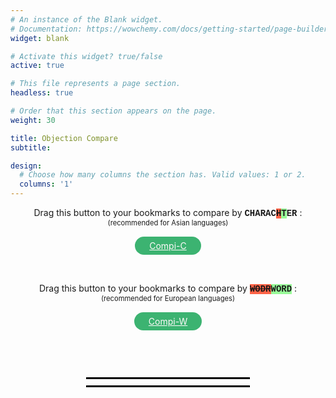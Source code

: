 ```yaml
---
# An instance of the Blank widget.
# Documentation: https://wowchemy.com/docs/getting-started/page-builder/
widget: blank

# Activate this widget? true/false
active: true

# This file represents a page section.
headless: true

# Order that this section appears on the page.
weight: 30

title: Objection Compare
subtitle:

design:
  # Choose how many columns the section has. Valid values: 1 or 2.
  columns: '1'
---
```


<div style="display:flex;flex-direction:column;align-items:center;justify-content:center;">
<p style="margin:0;">
Drag this button to your bookmarks to compare by <span style="font-family: 'Courier New', monospace; background-color:white; font-weight: bold;">CHARAC<span style="background-color:tomato; text-decoration: line-through;">H</span><span style="background-color:palegreen;">T</span>ER</span> :
</p>
 <p style="margin:0; font-size: 80%;">
   (recommended for Asian languages)
 </p>
<a id="simiLink" onMouseOver="this.style.border='mediumaquamarine solid 3px'; this.style.color='aquamarine'"
   onMouseOut="this.style.border='transparent solid 3px'; this.style.color='snow'"
   style="color: snow; background-color: mediumseagreen; border: transparent solid 3px; padding: 3px 20px;border-radius: 15px; margin: 15px;"
href="javascript:%2F%2A%20Compi%20V1.1%20%28supports%20Accept%2FDeny%20button%29%20%2A%2F%0Asetting%20%3D%20%27char%27%3B%20%2F%2A%20%27char%27%7C%27word%27%20%2A%2F%0A%0A%2F%2AControl%20flow%20based%20on%20url%2A%2F%0AcurrentUrl%20%3D%20window.location.href%3B%0Aregex1%20%3D%20%2Fa3%5C.flit%5C.to%5C%2F%23%5C%2Farcade%5C%2Farcade-objection%2F%3B%0Aif%20%28regex1.test%28currentUrl%29%29%20%7B%0Amain%28%29%3B%0A%7D%20else%20%7B%0Aif%20%28window.confirm%28%60Go%20to%20arcade-objection%20page%3F%60%29%29%20%7B%0A%20%20%20%20window.location.href%3D%27https%3A%2F%2Fa3.flit.to%2F%23%2Farcade%2Farcade-objection%27%3B%0A%7D%3B%0A%7D%0A%0Afunction%20main%28%29%20%7B%0A%20%20%20%20let%20nestedTables%20%3D%20%5B...document.querySelectorAll%28%27tbody%20tbody%27%29%5D%3B%0A%09%2F%2A%20Remove%20existing%20row%2C%20to%20enable%20switching%20from%20word%20to%20char%20%2A%2F%0A%20%20%20%20if%20%28document.getElementById%28%27diff1%27%29%29%20%7B%0A%20%20%20%20%20%20%20%20nestedTables.forEach%20%28t%20%3D%3E%20%7B%0A%20%20%20%20%20%20%20%20%20%20%20%20t.deleteRow%28-1%29%3B%0A%20%20%20%20%20%20%20%20%7D%29%3B%0A%20%20%20%20%7D%0A%20%20%20%20%20%20%20%20%0A%20%20%20%20let%20unit%20%3D%20setting%3B%20%2F%2A%20%27char%27%7C%27word%27%20%2A%2F%0A%20%20%20%20%09%0A%09%2F%2AAdd%20events%20%28needs%20reloading%20on%20in-app%20tab%20change%2A%2F%0A%09document.querySelector%28%27%5Brole%3D%22tablist%22%5D%27%29.setAttribute%28%27listener%27%2C%20%27true%27%29%3B%20%2F%2A%20navBar%20%2A%2F%0A%09document.querySelector%28%27%5Brole%3D%22tablist%22%5D%27%29.addEventListener%28%27click%27%2C%20ostinato%29%3B%0A%09document.getElementsByClassName%28%27fa-search%27%29%5B0%5D.parentNode.addEventListener%28%27click%27%2C%20ostinato%29%3B%20%2F%2A%20searchBtn%20%2A%2F%0A%09document.getElementsByTagName%28%27pagination%27%29%5B0%5D.childNodes%5B0%5D.addEventListener%28%27click%27%2C%20ostinato%29%3B%20%2F%2A%20pageNav%20%2A%2F%0A%09if%20%28document.querySelectorAll%28%27.btn-group-md%27%29.length%20%3E%200%29%20%7B%0A%09document.querySelectorAll%28%27.btn-group-md%27%29%5B0%5D.addEventListener%28%27click%27%2C%20ostinato%29%3B%20%2F%2A%20image%20tab%27s%20sub-tab%20buttons%20%2A%2F%0A%09%7D%0A%20%20%20%20%2F%2A%20Accept%20obj%20buttons%20%2A%2F%0A%09%5B...document.getElementsByClassName%28%27btn-success%27%29%5D.forEach%28btn%3D%3E%7B%0A%20%20%20%20%20%20%20%20btn.addEventListener%28%27click%27%2C%20ostinato%29%3B%0A%20%20%20%20%7D%29%3B%0A%0A%20%20%20%20%2F%2A%20Deny%20obj%20buttons%20%2A%2F%0A%20%20%20%20%5B...document.getElementsByClassName%28%27btn-danger%27%29%5D.forEach%28btn%3D%3E%7B%0A%20%20%20%20%20%20%20%20btn.addEventListener%28%27click%27%2C%20hijackModal%29%3B%0A%20%20%20%20%7D%29%3B%0A%0A%20%20%20%20%2F%2A%20Page%20setup%20%2A%2F%0A%20%20%20%20nestedTables.forEach%20%28%28t%2Ci%29%20%3D%3E%20%7B%0A%20%20%20%20%20%20%20%20let%20newRow%20%3D%20t.insertRow%28%29%3B%0A%20%20%20%20%20%20%20%20let%20newCell%20%3D%20newRow.insertCell%28%29%3B%0A%20%20%20%20%20%20%20%20%20%20%20%20newCell.classList.add%28%27text-left%27%29%3B%0A%20%20%20%20%20%20%20%20%20%20%20%20newCell.id%20%3D%20%27diff%27%20%2B%20i%3B%0A%20%20%20%20%20%20%20%20%20%20%20%20newCell.style%20%3D%20%27white-space%3Apre-wrap%3B%27%3B%0A%20%20%20%20%20%20%20%20let%20th%20%3D%20document.createElement%28%27th%27%29%3B%0A%20%20%20%20%20%20%20%20%20%20%20%20newRowHead%20%3D%20newRow.insertBefore%28th%2C%20newCell%29%3B%0A%20%20%20%20%20%20%20%20%20%20%20%20newRowHead.classList.add%28%27bg-muted%27%29%3B%0A%20%20%20%20%20%20%20%20let%20newText%20%3D%20document.createTextNode%28%27Score%27%29%3B%0A%20%20%20%20%20%20%20%20%20%20%20%20newRowHead.appendChild%28newText%29%3B%0A%0A%20%20%20%20%7D%29%3B%0A%0A%20%20%20%20%2F%2A%20Diff%20%2A%2F%0A%20%20%20%20nestedTables.forEach%20%28%28t%2Ci%29%20%3D%3E%20%7B%0A%20%20%20%20%20%20%20%20let%20fragment%20%3D%20document.createDocumentFragment%28%29%3B%0A%20%20%20%20%20%20%20%20%0A%20%20%20%20%20%20%20%20%2F%2A%20Get%20text%20and%20make%20array%20of%20words%20%28%22%20%22%29%20or%20characters%20%28%22%22%29%20%2A%2F%0A%20%20%20%20%20%20%20%20let%20oldText%2C%20newText%3B%0A%20%20%20%20%20%20%20%20if%20%28unit%20%3D%3D%20%27char%27%29%20%7B%0A%20%20%20%20%20%20%20%20%20%20%20%20oldText%20%3D%20t.getElementsByTagName%28%27tr%27%29%5Bt.rows.length%20-%203%5D.childNodes%5B3%5D.textContent.split%28%22%22%29%3B%0A%20%20%20%20%20%20%20%20%20%20%20%20newText%20%3D%20t.getElementsByTagName%28%27tr%27%29%5Bt.rows.length%20-%202%5D.childNodes%5B3%5D.textContent.split%28%22%22%29%3B%0A%20%20%20%20%20%20%20%20%7D%0A%0A%20%20%20%20%20%20%20%20if%20%28unit%20%3D%3D%20%27word%27%29%20%7B%0A%20%20%20%20%20%20%20%20%20%20%20%20oldText%20%3D%20t.getElementsByTagName%28%27tr%27%29%5Bt.rows.length%20-%203%5D.childNodes%5B3%5D.textContent.replaceAll%28%27%20%27%2C%20%27%20%C2%ABspace%C2%BB%20%27%29.replaceAll%28%27%5Cn%27%2C%20%27%20%5Cn%20%27%29.split%28%22%20%22%29%3B%0A%20%20%20%20%20%20%20%20%20%20%20%20newText%20%3D%20t.getElementsByTagName%28%27tr%27%29%5Bt.rows.length%20-%202%5D.childNodes%5B3%5D.textContent.replaceAll%28%27%20%27%2C%20%27%20%C2%ABspace%C2%BB%20%27%29.replaceAll%28%27%5Cn%27%2C%20%27%20%5Cn%20%27%29.split%28%22%20%22%29%3B%0A%20%20%20%20%20%20%20%20%7D%0A%20%20%20%20%20%20%20%20%0A%20%20%20%20%20%20%20%20%0A%20%20%20%20%20%20%20%20%0A%20%20%20%20%20%20%20%20%2F%2AGenerate%20diff%2A%2F%0A%20%20%20%20%20%20%20%20let%20diff%20%3D%20patienceDiff%28oldText%20%2C%20newText%29%3B%0A%0A%20%20%20%20%20%20%20%20%2F%2Alines%20are%20a%20property%20of%20the%20object%20returned%20by%20patienceDiff%2C%20in%20this%20case%3A%20words%20or%20characters%2A%2F%0A%20%20%20%20%20%20%20%20diff.lines.forEach%28%28o%29%20%3D%3E%20%7B%0A%20%20%20%20%20%20%20%20var%20color%20%3D%20%22%22%3B%0A%20%20%20%20%20%20%20%20var%20deco%20%3D%20%22%22%3B%0A%20%20%20%20%20%20%20%20%0A%20%20%20%20%20%20%20%20%2F%2AFormat%2A%2F%0A%20%20%20%20%20%20%20%20if%20%28o.aIndex%20%3C%200%29%20%7B%0A%20%20%20%20%20%20%20%20%20%20%20%20%2F%2AINSERTION%2A%2F%0A%20%20%20%20%20%20%20%20%20%20%20%20color%20%3D%20%27rgba%280%2C%20255%2C%200%2C%200.3%29%27%3B%0A%20%20%20%20%20%20%20%20%20%20%20%20deco%20%3D%20%27underline%27%3B%0A%20%20%20%20%20%20%20%20%20%20%20%20if%20%28o.line%20%3D%3D%20%22%5Cn%22%29%20%7Bo.line%20%3D%20%22%5B%E2%86%B5%5D%5Cn%22%7D%20%20%0A%20%20%20%20%20%20%20%20%0A%20%20%20%20%20%20%20%20%7D%20else%20if%20%28o.bIndex%20%3C%200%29%20%7B%0A%20%20%20%20%20%20%20%20%20%20%20%20%2F%2ADELETION%2A%2F%0A%20%20%20%20%20%20%20%20%20%20%20%20color%20%3D%20%27rgba%28255%2C%200%2C%200%2C%200.3%29%27%3B%0A%20%20%20%20%20%20%20%20%20%20%20%20deco%20%3D%20%27line-through%27%3B%0A%20%20%20%20%20%20%20%20%20%20%20%20if%20%28o.line%20%3D%3D%20%22%5Cn%22%29%20%7Bo.line%20%3D%20%22%5B%E2%86%B5%5D%22%7D%20%20%0A%20%20%20%20%20%20%20%20%7D%20%0A%0A%20%20%20%20%20%20%20%20span%20%3D%20document.createElement%28%27span%27%29%3B%0A%20%20%20%20%20%20%20%20span.style.backgroundColor%20%3D%20color%3B%0A%20%20%20%20%20%20%20%20span.style.textDecoration%20%3D%20deco%3B%0A%20%20%20%20%20%20%20%20if%20%28unit%20%3D%3D%20%27word%27%29%20%7Bo.line%20%3D%20o.line.replaceAll%28%27%C2%ABspace%C2%BB%27%2C%20%27%20%27%29%3B%7D%0A%20%20%20%20%20%20%20%20span.appendChild%28document.createTextNode%28o.line%29%29%3B%0A%20%20%20%20%20%20%20%20fragment.appendChild%28span%29%3B%0A%20%20%20%20%0A%20%20%20%20%09document.getElementById%28%27diff%27%2B%20i%29.appendChild%28fragment%29%3B%0A%20%20%20%20%7D%29%3B%0A%20%20%20%20%7D%29%3B%0A%0A%20%20%20%20%2F%2ASimilarity%2A%2F%0A%20%20%20%20nestedTables.forEach%20%28%28t%29%20%3D%3E%20%7B%0A%20%20%20%20%20%20%20%20%2F%2AGet%20text%2A%2F%0A%20%20%20%20%20%20%20%20let%20oldText%20%3D%20t.getElementsByTagName%28%27tr%27%29%5Bt.rows.length%20-%203%5D.childNodes%5B3%5D.textContent%3B%0A%20%20%20%20%20%20%20%20let%20newText%20%3D%20t.getElementsByTagName%28%27tr%27%29%5Bt.rows.length%20-%202%5D.childNodes%5B3%5D.textContent%3B%0A%20%20%20%20%20%20%20%20%2F%2ACompare%2A%2F%0A%20%20%20%20%20%20%20%20var%20score%20%3D%20compareTwoStrings%28oldText%2C%20newText%29%3B%0A%20%20%20%20%20%20%20%20%2F%2ADisplay%20results%2A%2F%0A%20%20%20%20%20%20%20%20if%20%28score%20%3D%3D%20100%29%20%7Bt.getElementsByTagName%28%27tr%27%29%5Bt.rows.length%20-%201%5D.childNodes%5B0%5D.style.color%20%3D%20%27crimson%27%7D%0A%20%20%20%20%20%20%20%20let%20scoreCard%20%3D%20t.getElementsByTagName%28%27tr%27%29%5Bt.rows.length%20-%201%5D.childNodes%5B0%5D%3B%0A%20%20%20%20%20%20%20%20scoreCard.textContent%20%3D%20%60Simi%3A%20%24%7BpercentStyle%28score%29%7D%60%3B%0A%20%20%20%20%7D%29%3B%0A%7D%0A%0A%0Afunction%20ostinato%28%29%20%7B%0A%20%20%20%20setTimeout%28main%2C500%29%3B%0A%20%20%20%20setTimeout%28main%2C1200%29%3B%0A%20%20%20%20setTimeout%28main%2C2500%29%3B%0A%7D%0A%0Afunction%20hijackModal%28%29%20%7B%0A%20%20%20%20%2F%2A%20Deny%20btn%20inside%20deny%20modal%20%2A%2F%0A%20%20%20%20setTimeout%28%28%29%3D%3E%7B%0A%20%20%20%20%20%20%20%20document.querySelector%28%27section%20%3E%20.btn-primary%27%29.addEventListener%28%27click%27%2C%20ostinato%29%3B%0A%20%20%20%20%7D%2C%20200%29%3B%0A%7D%0A%0Afunction%20patienceDiff%28aLines%2C%20bLines%2C%20diffPlusFlag%29%20%7B%0A%0A%20%20%20%20function%20findUnique%28arr%2C%20lo%2C%20hi%29%20%7B%0A%20%20%20%20%0A%20%20%20%20var%20lineMap%20%3D%20new%20Map%28%29%3B%0A%20%20%20%20%0A%20%20%20%20for%20%28let%20i%20%3D%20lo%3B%20i%20%3C%3D%20hi%3B%20i%2B%2B%29%20%7B%0A%20%20%20%20%20%20%20%20let%20line%20%3D%20arr%5Bi%5D%3B%0A%20%20%20%20%20%20%20%20if%20%28lineMap.has%28line%29%29%20%7B%0A%20%20%20%20%20%20%20%20lineMap.get%28line%29.count%2B%2B%3B%0A%20%20%20%20%20%20%20%20lineMap.get%28line%29.index%20%3D%20i%3B%0A%20%20%20%20%20%20%20%20%7D%20else%20%7B%0A%20%20%20%20%20%20%20%20lineMap.set%28line%2C%20%7Bcount%3A1%2C%20index%3A%20i%7D%29%3B%0A%20%20%20%20%20%20%20%20%7D%20%20%0A%20%20%20%20%7D%0A%20%20%20%20%0A%20%20%20%20lineMap.forEach%28%28val%2C%20key%2C%20map%29%20%3D%3E%20%7B%0A%20%20%20%20%20%20%20%20if%20%28val.count%20%21%3D%3D%201%29%20%7B%0A%20%20%20%20%20%20%20%20map.delete%28key%29%3B%0A%20%20%20%20%20%20%20%20%7D%20else%20%7B%0A%20%20%20%20%20%20%20%20map.set%28key%2C%20val.index%29%3B%0A%20%20%20%20%20%20%20%20%7D%0A%20%20%20%20%7D%29%3B%0A%20%20%20%20%0A%20%20%20%20return%20lineMap%3B%0A%20%20%20%20%7D%0A%0A%20%20%20%20function%20uniqueCommon%28aArray%2C%20aLo%2C%20aHi%2C%20bArray%2C%20bLo%2C%20bHi%29%20%7B%0A%20%20%20%20let%20ma%20%3D%20findUnique%28aArray%2C%20aLo%2C%20aHi%29%3B%0A%20%20%20%20let%20mb%20%3D%20findUnique%28bArray%2C%20bLo%2C%20bHi%29%3B%0A%20%20%20%20%0A%20%20%20%20ma.forEach%28%28val%2C%20key%2C%20map%29%20%3D%3E%20%7B%0A%20%20%20%20%20%20%20%20if%20%28mb.has%28key%29%29%20%7B%0A%20%20%20%20%20%20%20%20map.set%28key%2C%20%7BindexA%3A%20val%2C%20indexB%3A%20mb.get%28key%29%7D%29%3B%0A%20%20%20%20%20%20%20%20%7D%20else%20%7B%0A%20%20%20%20%20%20%20%20map.delete%28key%29%3B%0A%20%20%20%20%20%20%20%20%7D%0A%20%20%20%20%7D%29%3B%0A%20%20%20%20%0A%20%20%20%20return%20ma%3B%0A%20%20%20%20%7D%0A%0A%20%20%20%20function%20longestCommonSubsequence%28abMap%29%20%7B%0A%20%20%20%20%0A%20%20%20%20var%20ja%20%3D%20%5B%5D%3B%0A%20%20%20%20%0A%20%20%20%20abMap.forEach%28%28val%2C%20key%2C%20map%29%20%3D%3E%20%7B%0A%20%20%20%20%20%20%20%20let%20i%20%3D%200%3B%0A%20%20%20%20%20%20%20%20while%20%28ja%5Bi%5D%20%26%26%20ja%5Bi%5D%5Bja%5Bi%5D.length-1%5D.indexB%20%3C%20val.indexB%29%20%7B%0A%20%20%20%20%20%20%20%20i%2B%2B%3B%0A%20%20%20%20%20%20%20%20%7D%0A%20%20%20%20%20%20%20%20%0A%20%20%20%20%20%20%20%20if%20%28%21ja%5Bi%5D%29%20%7B%0A%20%20%20%20%20%20%20%20ja%5Bi%5D%20%3D%20%5B%5D%3B%0A%20%20%20%20%20%20%20%20%7D%0A%0A%20%20%20%20%20%20%20%20if%20%280%20%3C%20i%29%20%7B%0A%20%20%20%20%20%20%20%20val.prev%20%3D%20ja%5Bi-1%5D%5Bja%5Bi-1%5D.length%20-%201%5D%3B%0A%20%20%20%20%20%20%20%20%7D%0A%0A%20%20%20%20%20%20%20%20ja%5Bi%5D.push%28val%29%3B%0A%20%20%20%20%7D%29%3B%0A%20%20%20%20%0A%20%20%20%20var%20lcs%20%3D%20%5B%5D%3B%0A%20%20%20%20if%20%280%20%3C%20ja.length%29%20%7B%0A%20%20%20%20%20%20%20%20let%20n%20%3D%20ja.length%20-%201%3B%0A%20%20%20%20%20%20%20%20var%20lcs%20%3D%20%5Bja%5Bn%5D%5Bja%5Bn%5D.length%20-%201%5D%5D%3B%0A%20%20%20%20%20%20%20%20while%20%28lcs%5Blcs.length%20-%201%5D.prev%29%20%7B%0A%20%20%20%20%20%20%20%20lcs.push%28lcs%5Blcs.length%20-%201%5D.prev%29%3B%0A%20%20%20%20%20%20%20%20%7D%0A%20%20%20%20%7D%0A%20%20%20%20%0A%20%20%20%20return%20lcs.reverse%28%29%3B%0A%20%20%20%20%7D%0A%20%20%20%20let%20result%20%3D%20%5B%5D%3B%0A%20%20%20%20let%20deleted%20%3D%200%3B%0A%20%20%20%20let%20inserted%20%3D%200%3B%09%0A%20%20%20%20let%20aMove%20%3D%20%5B%5D%3B%0A%20%20%20%20let%20aMoveIndex%20%3D%20%5B%5D%3B%0A%20%20%20%20let%20bMove%20%3D%20%5B%5D%3B%0A%20%20%20%20let%20bMoveIndex%20%3D%20%5B%5D%3B%0A%20%20%20%20%0A%20%20%20%20function%20addToResult%28aIndex%2C%20bIndex%29%20%7B%0A%20%20%20%20%0A%20%20%20%20if%20%28bIndex%20%3C%200%29%20%7B%0A%20%20%20%20%20%20%20%20aMove.push%28aLines%5BaIndex%5D%29%3B%0A%20%20%20%20%20%20%20%20aMoveIndex.push%28result.length%29%3B%0A%20%20%20%20%20%20%20%20deleted%2B%2B%3B%0A%20%20%20%20%7D%20else%20if%20%28aIndex%20%3C%200%29%20%7B%0A%20%20%20%20%20%20%20%20bMove.push%28bLines%5BbIndex%5D%29%3B%0A%20%20%20%20%20%20%20%20bMoveIndex.push%28result.length%29%3B%0A%20%20%20%20%20%20%20%20inserted%2B%2B%3B%0A%20%20%20%20%7D%0A%0A%20%20%20%20result.push%28%7Bline%3A%200%20%3C%3D%20aIndex%20%3F%20aLines%5BaIndex%5D%20%3A%20bLines%5BbIndex%5D%2C%20aIndex%3A%20aIndex%2C%20bIndex%3A%20bIndex%7D%29%3B%0A%20%20%20%20%7D%0A%20%20%20%20%0A%20%20%20%20function%20addSubMatch%28aLo%2C%20aHi%2C%20bLo%2C%20bHi%29%20%7B%0A%20%20%20%20%0A%20%20%20%20while%20%28aLo%20%3C%3D%20aHi%20%26%26%20bLo%20%3C%3D%20bHi%20%26%26%20aLines%5BaLo%5D%20%3D%3D%3D%20bLines%5BbLo%5D%29%20%7B%0A%20%20%20%20%20%20%20%20addToResult%28aLo%2B%2B%2C%20bLo%2B%2B%29%3B%0A%20%20%20%20%7D%0A%0A%20%20%20%20let%20aHiTemp%20%3D%20aHi%3B%0A%20%20%20%20while%20%28aLo%20%3C%3D%20aHi%20%26%26%20bLo%20%3C%3D%20bHi%20%26%26%20aLines%5BaHi%5D%20%3D%3D%3D%20bLines%5BbHi%5D%29%20%7B%0A%20%20%20%20%20%20%20%20aHi--%3B%0A%20%20%20%20%20%20%20%20bHi--%3B%0A%20%20%20%20%7D%0A%20%20%20%20%0A%20%20%20%20let%20uniqueCommonMap%20%3D%20uniqueCommon%28aLines%2C%20aLo%2C%20aHi%2C%20bLines%2C%20bLo%2C%20bHi%29%3B%0A%20%20%20%20if%20%28uniqueCommonMap.size%20%3D%3D%3D%200%29%20%7B%0A%20%20%20%20%20%20%20%20while%20%28aLo%20%3C%3D%20aHi%29%20%7B%0A%20%20%20%20%20%20%20%20addToResult%28aLo%2B%2B%2C%20-1%29%3B%0A%20%20%20%20%20%20%20%20%7D%0A%20%20%20%20%20%20%20%20while%20%28bLo%20%3C%3D%20bHi%29%20%7B%0A%20%20%20%20%20%20%20%20addToResult%28-1%2C%20bLo%2B%2B%29%3B%0A%20%20%20%20%20%20%20%20%7D%20%20%20%20%0A%20%20%20%20%7D%20else%20%7B%0A%20%20%20%20%20%20%20%20recurseLCS%28aLo%2C%20aHi%2C%20bLo%2C%20bHi%2C%20uniqueCommonMap%29%3B%0A%20%20%20%20%7D%0A%20%20%20%20%0A%20%20%20%20while%20%28aHi%20%3C%20aHiTemp%29%20%7B%0A%20%20%20%20%20%20%20%20addToResult%28%2B%2BaHi%2C%20%2B%2BbHi%29%3B%0A%20%20%20%20%7D%20%0A%20%20%20%20%7D%0A%0A%20%20%20%20function%20recurseLCS%28aLo%2C%20aHi%2C%20bLo%2C%20bHi%2C%20uniqueCommonMap%29%20%7B%0A%20%20%20%20var%20x%20%3D%20longestCommonSubsequence%28uniqueCommonMap%20%7C%7C%20uniqueCommon%28aLines%2C%20aLo%2C%20aHi%2C%20bLines%2C%20bLo%2C%20bHi%29%29%3B%0A%20%20%20%20if%20%28x.length%20%3D%3D%3D%200%29%20%7B%0A%20%20%20%20%20%20%20%20addSubMatch%28aLo%2C%20aHi%2C%20bLo%2C%20bHi%29%3B%0A%20%20%20%20%7D%20else%20%7B%0A%20%20%20%20%20%20%20%20if%20%28aLo%20%3C%20x%5B0%5D.indexA%20%7C%7C%20bLo%20%3C%20x%5B0%5D.indexB%29%20%7B%0A%20%20%20%20%20%20%20%20addSubMatch%28aLo%2C%20x%5B0%5D.indexA-1%2C%20bLo%2C%20x%5B0%5D.indexB-1%29%3B%0A%20%20%20%20%20%20%20%20%7D%0A%0A%20%20%20%20%20%20%20%20let%20i%3B%0A%20%20%20%20%20%20%20%20for%20%28i%20%3D%200%3B%20i%20%3C%20x.length%20-%201%3B%20i%2B%2B%29%20%7B%0A%20%20%20%20%20%20%20%20addSubMatch%28x%5Bi%5D.indexA%2C%20x%5Bi%2B1%5D.indexA-1%2C%20x%5Bi%5D.indexB%2C%20x%5Bi%2B1%5D.indexB-1%29%3B%0A%20%20%20%20%20%20%20%20%7D%0A%20%20%20%20%20%20%20%20%0A%20%20%20%20%20%20%20%20if%20%28x%5Bi%5D.indexA%20%3C%3D%20aHi%20%7C%7C%20x%5Bi%5D.indexB%20%3C%3D%20bHi%29%20%7B%0A%20%20%20%20%20%20%20%20addSubMatch%28x%5Bi%5D.indexA%2C%20aHi%2C%20x%5Bi%5D.indexB%2C%20bHi%29%3B%0A%20%20%20%20%20%20%20%20%7D%0A%20%20%20%20%7D%0A%20%20%20%20%7D%0A%20%20%20%20%0A%20%20%20%20recurseLCS%280%2C%20aLines.length-1%2C%200%2C%20bLines.length-1%29%3B%0A%20%20%20%20%0A%20%20%20%20if%20%28diffPlusFlag%29%20%7B%0A%20%20%20%20return%20%7Blines%3A%20result%2C%20lineCountDeleted%3A%20deleted%2C%20lineCountInserted%3A%20inserted%2C%20lineCountMoved%3A%200%2C%20aMove%3A%20aMove%2C%20aMoveIndex%3A%20aMoveIndex%2C%20bMove%3A%20bMove%2C%20bMoveIndex%3A%20bMoveIndex%7D%3B%0A%20%20%20%20%7D%0A%20%20%20%20%0A%20%20%20%20return%20%7Blines%3A%20result%2C%20lineCountDeleted%3A%20deleted%2C%20lineCountInserted%3A%20inserted%2C%20lineCountMoved%3A0%7D%3B%0A%7D%0A%0A%0A%0A%0Afunction%20compareTwoStrings%28first%2C%20second%29%20%7B%0A%20%20%20%20first%20%3D%20first.replace%28%2F%5Cs%2B%2Fg%2C%20%27%27%29%3B%0A%20%20%20%20second%20%3D%20second.replace%28%2F%5Cs%2B%2Fg%2C%20%27%27%29%3B%0A%20%20%20%20%0A%20%20%20%20if%20%28first%20%3D%3D%3D%20second%29%20return%20100%3B%20%2F%2A%20identical%20or%20empty%20%2A%2F%0A%20%20%20%20if%20%28first.length%20%3C%202%20%7C%7C%20second.length%20%3C%202%29%20return%200%3B%20%2F%2A%20if%20either%20is%20a%200-letter%20or%201-letter%20string%20%2A%2F%0A%20%20%20%20%0A%20%20%20%20let%20firstBigrams%20%3D%20new%20Map%28%29%3B%0A%20%20%20%20for%20%28let%20i%20%3D%200%3B%20i%20%3C%20first.length%20-%201%3B%20i%2B%2B%29%20%7B%0A%20%20%20%20%20%20%20%20const%20bigram%20%3D%20first.substring%28i%2C%20i%20%2B%202%29%3B%0A%20%20%20%20%20%20%20%20const%20count%20%3D%20firstBigrams.has%28bigram%29%0A%20%20%20%20%20%20%20%20%20%20%20%20%3F%20firstBigrams.get%28bigram%29%20%2B%201%0A%20%20%20%20%20%20%20%20%20%20%20%20%3A%201%3B%0A%20%20%20%20%0A%20%20%20%20%20%20%20%20firstBigrams.set%28bigram%2C%20count%29%3B%0A%20%20%20%20%7D%3B%0A%20%20%20%20%0A%20%20%20%20let%20intersectionSize%20%3D%200%3B%0A%20%20%20%20for%20%28let%20i%20%3D%200%3B%20i%20%3C%20second.length%20-%201%3B%20i%2B%2B%29%20%7B%0A%20%20%20%20%20%20%20%20const%20bigram%20%3D%20second.substring%28i%2C%20i%20%2B%202%29%3B%0A%20%20%20%20%20%20%20%20const%20count%20%3D%20firstBigrams.has%28bigram%29%0A%20%20%20%20%20%20%20%20%20%20%20%20%3F%20firstBigrams.get%28bigram%29%0A%20%20%20%20%20%20%20%20%20%20%20%20%3A%200%3B%0A%20%20%20%20%0A%20%20%20%20%20%20%20%20if%20%28count%20%3E%200%29%20%7B%0A%20%20%20%20%20%20%20%20%20%20%20%20firstBigrams.set%28bigram%2C%20count%20-%201%29%3B%0A%20%20%20%20%20%20%20%20%20%20%20%20intersectionSize%2B%2B%3B%0A%20%20%20%20%20%20%20%20%7D%0A%20%20%20%20%7D%0A%20%20%20%20return%20%282.0%20%2A%20intersectionSize%29%20%2F%20%28first.length%20%2B%20second.length%20-%202%29%20%2A%20100%3B%0A%7D%0A%0A%0A%0Afunction%20percentStyle%28float%29%7B%0A%20%20%20%20return%20float.toFixed%282%29.replace%28%2F%5B.%2C%5D00%24%2F%2C%20%22%22%29%20%2B%20%27%25%27%3B%0A%7D">Compi-C</a>
</div>

<div style="display:flex;flex-direction:column;align-items:center;justify-content:center;">
<p style="margin-bottom:0; margin-top:30px;">
Drag this button to your bookmarks to compare by <span style="font-family: 'Courier New', monospace; background-color:white; font-weight: bold;"><span style="background-color:tomato; text-decoration: line-through;">WODR</span><span style="background-color:palegreen;">WORD</span></span> :
</p>
 <p style="margin: 0; font-size: 80%;">
   (recommended for European languages)
 </p>
<a id="simiLink" onMouseOver="this.style.border='mediumaquamarine solid 3px'; this.style.color='aquamarine'"
   onMouseOut="this.style.border='transparent solid 3px'; this.style.color='snow'"
   style="color: snow; background-color: mediumseagreen; border: transparent solid 3px; padding: 3px 20px;border-radius: 15px; margin: 15px;"
href="javascript:%2F%2A%20Compi%20V1.1%20%28supports%20Accept%2FDeny%20button%29%20%2A%2F%0Asetting%20%3D%20%27word%27%3B%20%2F%2A%20%27char%27%7C%27word%27%20%2A%2F%0A%0A%2F%2AControl%20flow%20based%20on%20url%2A%2F%0AcurrentUrl%20%3D%20window.location.href%3B%0Aregex1%20%3D%20%2Fa3%5C.flit%5C.to%5C%2F%23%5C%2Farcade%5C%2Farcade-objection%2F%3B%0Aif%20%28regex1.test%28currentUrl%29%29%20%7B%0Amain%28%29%3B%0A%7D%20else%20%7B%0Aif%20%28window.confirm%28%60Go%20to%20arcade-objection%20page%3F%60%29%29%20%7B%0A%20%20%20%20window.location.href%3D%27https%3A%2F%2Fa3.flit.to%2F%23%2Farcade%2Farcade-objection%27%3B%0A%7D%3B%0A%7D%0A%0Afunction%20main%28%29%20%7B%0A%20%20%20%20let%20nestedTables%20%3D%20%5B...document.querySelectorAll%28%27tbody%20tbody%27%29%5D%3B%0A%09%2F%2A%20Remove%20existing%20row%2C%20to%20enable%20switching%20from%20word%20to%20char%20%2A%2F%0A%20%20%20%20if%20%28document.getElementById%28%27diff1%27%29%29%20%7B%0A%20%20%20%20%20%20%20%20nestedTables.forEach%20%28t%20%3D%3E%20%7B%0A%20%20%20%20%20%20%20%20%20%20%20%20t.deleteRow%28-1%29%3B%0A%20%20%20%20%20%20%20%20%7D%29%3B%0A%20%20%20%20%7D%0A%20%20%20%20%20%20%20%20%0A%20%20%20%20let%20unit%20%3D%20setting%3B%20%2F%2A%20%27char%27%7C%27word%27%20%2A%2F%0A%20%20%20%20%09%0A%09%2F%2AAdd%20events%20%28needs%20reloading%20on%20in-app%20tab%20change%2A%2F%0A%09document.querySelector%28%27%5Brole%3D%22tablist%22%5D%27%29.setAttribute%28%27listener%27%2C%20%27true%27%29%3B%20%2F%2A%20navBar%20%2A%2F%0A%09document.querySelector%28%27%5Brole%3D%22tablist%22%5D%27%29.addEventListener%28%27click%27%2C%20ostinato%29%3B%0A%09document.getElementsByClassName%28%27fa-search%27%29%5B0%5D.parentNode.addEventListener%28%27click%27%2C%20ostinato%29%3B%20%2F%2A%20searchBtn%20%2A%2F%0A%09document.getElementsByTagName%28%27pagination%27%29%5B0%5D.childNodes%5B0%5D.addEventListener%28%27click%27%2C%20ostinato%29%3B%20%2F%2A%20pageNav%20%2A%2F%0A%09if%20%28document.querySelectorAll%28%27.btn-group-md%27%29.length%20%3E%200%29%20%7B%0A%09document.querySelectorAll%28%27.btn-group-md%27%29%5B0%5D.addEventListener%28%27click%27%2C%20ostinato%29%3B%20%2F%2A%20image%20tab%27s%20sub-tab%20buttons%20%2A%2F%0A%09%7D%0A%20%20%20%20%2F%2A%20Accept%20obj%20buttons%20%2A%2F%0A%09%5B...document.getElementsByClassName%28%27btn-success%27%29%5D.forEach%28btn%3D%3E%7B%0A%20%20%20%20%20%20%20%20btn.addEventListener%28%27click%27%2C%20ostinato%29%3B%0A%20%20%20%20%7D%29%3B%0A%0A%20%20%20%20%2F%2A%20Deny%20obj%20buttons%20%2A%2F%0A%20%20%20%20%5B...document.getElementsByClassName%28%27btn-danger%27%29%5D.forEach%28btn%3D%3E%7B%0A%20%20%20%20%20%20%20%20btn.addEventListener%28%27click%27%2C%20hijackModal%29%3B%0A%20%20%20%20%7D%29%3B%0A%0A%20%20%20%20%2F%2A%20Page%20setup%20%2A%2F%0A%20%20%20%20nestedTables.forEach%20%28%28t%2Ci%29%20%3D%3E%20%7B%0A%20%20%20%20%20%20%20%20let%20newRow%20%3D%20t.insertRow%28%29%3B%0A%20%20%20%20%20%20%20%20let%20newCell%20%3D%20newRow.insertCell%28%29%3B%0A%20%20%20%20%20%20%20%20%20%20%20%20newCell.classList.add%28%27text-left%27%29%3B%0A%20%20%20%20%20%20%20%20%20%20%20%20newCell.id%20%3D%20%27diff%27%20%2B%20i%3B%0A%20%20%20%20%20%20%20%20%20%20%20%20newCell.style%20%3D%20%27white-space%3Apre-wrap%3B%27%3B%0A%20%20%20%20%20%20%20%20let%20th%20%3D%20document.createElement%28%27th%27%29%3B%0A%20%20%20%20%20%20%20%20%20%20%20%20newRowHead%20%3D%20newRow.insertBefore%28th%2C%20newCell%29%3B%0A%20%20%20%20%20%20%20%20%20%20%20%20newRowHead.classList.add%28%27bg-muted%27%29%3B%0A%20%20%20%20%20%20%20%20let%20newText%20%3D%20document.createTextNode%28%27Score%27%29%3B%0A%20%20%20%20%20%20%20%20%20%20%20%20newRowHead.appendChild%28newText%29%3B%0A%0A%20%20%20%20%7D%29%3B%0A%0A%20%20%20%20%2F%2A%20Diff%20%2A%2F%0A%20%20%20%20nestedTables.forEach%20%28%28t%2Ci%29%20%3D%3E%20%7B%0A%20%20%20%20%20%20%20%20let%20fragment%20%3D%20document.createDocumentFragment%28%29%3B%0A%20%20%20%20%20%20%20%20%0A%20%20%20%20%20%20%20%20%2F%2A%20Get%20text%20and%20make%20array%20of%20words%20%28%22%20%22%29%20or%20characters%20%28%22%22%29%20%2A%2F%0A%20%20%20%20%20%20%20%20let%20oldText%2C%20newText%3B%0A%20%20%20%20%20%20%20%20if%20%28unit%20%3D%3D%20%27char%27%29%20%7B%0A%20%20%20%20%20%20%20%20%20%20%20%20oldText%20%3D%20t.getElementsByTagName%28%27tr%27%29%5Bt.rows.length%20-%203%5D.childNodes%5B3%5D.textContent.split%28%22%22%29%3B%0A%20%20%20%20%20%20%20%20%20%20%20%20newText%20%3D%20t.getElementsByTagName%28%27tr%27%29%5Bt.rows.length%20-%202%5D.childNodes%5B3%5D.textContent.split%28%22%22%29%3B%0A%20%20%20%20%20%20%20%20%7D%0A%0A%20%20%20%20%20%20%20%20if%20%28unit%20%3D%3D%20%27word%27%29%20%7B%0A%20%20%20%20%20%20%20%20%20%20%20%20oldText%20%3D%20t.getElementsByTagName%28%27tr%27%29%5Bt.rows.length%20-%203%5D.childNodes%5B3%5D.textContent.replaceAll%28%27%20%27%2C%20%27%20%C2%ABspace%C2%BB%20%27%29.replaceAll%28%27%5Cn%27%2C%20%27%20%5Cn%20%27%29.split%28%22%20%22%29%3B%0A%20%20%20%20%20%20%20%20%20%20%20%20newText%20%3D%20t.getElementsByTagName%28%27tr%27%29%5Bt.rows.length%20-%202%5D.childNodes%5B3%5D.textContent.replaceAll%28%27%20%27%2C%20%27%20%C2%ABspace%C2%BB%20%27%29.replaceAll%28%27%5Cn%27%2C%20%27%20%5Cn%20%27%29.split%28%22%20%22%29%3B%0A%20%20%20%20%20%20%20%20%7D%0A%20%20%20%20%20%20%20%20%0A%20%20%20%20%20%20%20%20%0A%20%20%20%20%20%20%20%20%0A%20%20%20%20%20%20%20%20%2F%2AGenerate%20diff%2A%2F%0A%20%20%20%20%20%20%20%20let%20diff%20%3D%20patienceDiff%28oldText%20%2C%20newText%29%3B%0A%0A%20%20%20%20%20%20%20%20%2F%2Alines%20are%20a%20property%20of%20the%20object%20returned%20by%20patienceDiff%2C%20in%20this%20case%3A%20words%20or%20characters%2A%2F%0A%20%20%20%20%20%20%20%20diff.lines.forEach%28%28o%29%20%3D%3E%20%7B%0A%20%20%20%20%20%20%20%20var%20color%20%3D%20%22%22%3B%0A%20%20%20%20%20%20%20%20var%20deco%20%3D%20%22%22%3B%0A%20%20%20%20%20%20%20%20%0A%20%20%20%20%20%20%20%20%2F%2AFormat%2A%2F%0A%20%20%20%20%20%20%20%20if%20%28o.aIndex%20%3C%200%29%20%7B%0A%20%20%20%20%20%20%20%20%20%20%20%20%2F%2AINSERTION%2A%2F%0A%20%20%20%20%20%20%20%20%20%20%20%20color%20%3D%20%27rgba%280%2C%20255%2C%200%2C%200.3%29%27%3B%0A%20%20%20%20%20%20%20%20%20%20%20%20deco%20%3D%20%27underline%27%3B%0A%20%20%20%20%20%20%20%20%20%20%20%20if%20%28o.line%20%3D%3D%20%22%5Cn%22%29%20%7Bo.line%20%3D%20%22%5B%E2%86%B5%5D%5Cn%22%7D%20%20%0A%20%20%20%20%20%20%20%20%0A%20%20%20%20%20%20%20%20%7D%20else%20if%20%28o.bIndex%20%3C%200%29%20%7B%0A%20%20%20%20%20%20%20%20%20%20%20%20%2F%2ADELETION%2A%2F%0A%20%20%20%20%20%20%20%20%20%20%20%20color%20%3D%20%27rgba%28255%2C%200%2C%200%2C%200.3%29%27%3B%0A%20%20%20%20%20%20%20%20%20%20%20%20deco%20%3D%20%27line-through%27%3B%0A%20%20%20%20%20%20%20%20%20%20%20%20if%20%28o.line%20%3D%3D%20%22%5Cn%22%29%20%7Bo.line%20%3D%20%22%5B%E2%86%B5%5D%22%7D%20%20%0A%20%20%20%20%20%20%20%20%7D%20%0A%0A%20%20%20%20%20%20%20%20span%20%3D%20document.createElement%28%27span%27%29%3B%0A%20%20%20%20%20%20%20%20span.style.backgroundColor%20%3D%20color%3B%0A%20%20%20%20%20%20%20%20span.style.textDecoration%20%3D%20deco%3B%0A%20%20%20%20%20%20%20%20if%20%28unit%20%3D%3D%20%27word%27%29%20%7Bo.line%20%3D%20o.line.replaceAll%28%27%C2%ABspace%C2%BB%27%2C%20%27%20%27%29%3B%7D%0A%20%20%20%20%20%20%20%20span.appendChild%28document.createTextNode%28o.line%29%29%3B%0A%20%20%20%20%20%20%20%20fragment.appendChild%28span%29%3B%0A%20%20%20%20%0A%20%20%20%20%09document.getElementById%28%27diff%27%2B%20i%29.appendChild%28fragment%29%3B%0A%20%20%20%20%7D%29%3B%0A%20%20%20%20%7D%29%3B%0A%0A%20%20%20%20%2F%2ASimilarity%2A%2F%0A%20%20%20%20nestedTables.forEach%20%28%28t%29%20%3D%3E%20%7B%0A%20%20%20%20%20%20%20%20%2F%2AGet%20text%2A%2F%0A%20%20%20%20%20%20%20%20let%20oldText%20%3D%20t.getElementsByTagName%28%27tr%27%29%5Bt.rows.length%20-%203%5D.childNodes%5B3%5D.textContent%3B%0A%20%20%20%20%20%20%20%20let%20newText%20%3D%20t.getElementsByTagName%28%27tr%27%29%5Bt.rows.length%20-%202%5D.childNodes%5B3%5D.textContent%3B%0A%20%20%20%20%20%20%20%20%2F%2ACompare%2A%2F%0A%20%20%20%20%20%20%20%20var%20score%20%3D%20compareTwoStrings%28oldText%2C%20newText%29%3B%0A%20%20%20%20%20%20%20%20%2F%2ADisplay%20results%2A%2F%0A%20%20%20%20%20%20%20%20if%20%28score%20%3D%3D%20100%29%20%7Bt.getElementsByTagName%28%27tr%27%29%5Bt.rows.length%20-%201%5D.childNodes%5B0%5D.style.color%20%3D%20%27crimson%27%7D%0A%20%20%20%20%20%20%20%20let%20scoreCard%20%3D%20t.getElementsByTagName%28%27tr%27%29%5Bt.rows.length%20-%201%5D.childNodes%5B0%5D%3B%0A%20%20%20%20%20%20%20%20scoreCard.textContent%20%3D%20%60Simi%3A%20%24%7BpercentStyle%28score%29%7D%60%3B%0A%20%20%20%20%7D%29%3B%0A%7D%0A%0A%0Afunction%20ostinato%28%29%20%7B%0A%20%20%20%20setTimeout%28main%2C500%29%3B%0A%20%20%20%20setTimeout%28main%2C1200%29%3B%0A%20%20%20%20setTimeout%28main%2C2500%29%3B%0A%7D%0A%0Afunction%20hijackModal%28%29%20%7B%0A%20%20%20%20%2F%2A%20Deny%20btn%20inside%20deny%20modal%20%2A%2F%0A%20%20%20%20setTimeout%28%28%29%3D%3E%7B%0A%20%20%20%20%20%20%20%20document.querySelector%28%27section%20%3E%20.btn-primary%27%29.addEventListener%28%27click%27%2C%20ostinato%29%3B%0A%20%20%20%20%7D%2C%20200%29%3B%0A%7D%0A%0Afunction%20patienceDiff%28aLines%2C%20bLines%2C%20diffPlusFlag%29%20%7B%0A%0A%20%20%20%20function%20findUnique%28arr%2C%20lo%2C%20hi%29%20%7B%0A%20%20%20%20%0A%20%20%20%20var%20lineMap%20%3D%20new%20Map%28%29%3B%0A%20%20%20%20%0A%20%20%20%20for%20%28let%20i%20%3D%20lo%3B%20i%20%3C%3D%20hi%3B%20i%2B%2B%29%20%7B%0A%20%20%20%20%20%20%20%20let%20line%20%3D%20arr%5Bi%5D%3B%0A%20%20%20%20%20%20%20%20if%20%28lineMap.has%28line%29%29%20%7B%0A%20%20%20%20%20%20%20%20lineMap.get%28line%29.count%2B%2B%3B%0A%20%20%20%20%20%20%20%20lineMap.get%28line%29.index%20%3D%20i%3B%0A%20%20%20%20%20%20%20%20%7D%20else%20%7B%0A%20%20%20%20%20%20%20%20lineMap.set%28line%2C%20%7Bcount%3A1%2C%20index%3A%20i%7D%29%3B%0A%20%20%20%20%20%20%20%20%7D%20%20%0A%20%20%20%20%7D%0A%20%20%20%20%0A%20%20%20%20lineMap.forEach%28%28val%2C%20key%2C%20map%29%20%3D%3E%20%7B%0A%20%20%20%20%20%20%20%20if%20%28val.count%20%21%3D%3D%201%29%20%7B%0A%20%20%20%20%20%20%20%20map.delete%28key%29%3B%0A%20%20%20%20%20%20%20%20%7D%20else%20%7B%0A%20%20%20%20%20%20%20%20map.set%28key%2C%20val.index%29%3B%0A%20%20%20%20%20%20%20%20%7D%0A%20%20%20%20%7D%29%3B%0A%20%20%20%20%0A%20%20%20%20return%20lineMap%3B%0A%20%20%20%20%7D%0A%0A%20%20%20%20function%20uniqueCommon%28aArray%2C%20aLo%2C%20aHi%2C%20bArray%2C%20bLo%2C%20bHi%29%20%7B%0A%20%20%20%20let%20ma%20%3D%20findUnique%28aArray%2C%20aLo%2C%20aHi%29%3B%0A%20%20%20%20let%20mb%20%3D%20findUnique%28bArray%2C%20bLo%2C%20bHi%29%3B%0A%20%20%20%20%0A%20%20%20%20ma.forEach%28%28val%2C%20key%2C%20map%29%20%3D%3E%20%7B%0A%20%20%20%20%20%20%20%20if%20%28mb.has%28key%29%29%20%7B%0A%20%20%20%20%20%20%20%20map.set%28key%2C%20%7BindexA%3A%20val%2C%20indexB%3A%20mb.get%28key%29%7D%29%3B%0A%20%20%20%20%20%20%20%20%7D%20else%20%7B%0A%20%20%20%20%20%20%20%20map.delete%28key%29%3B%0A%20%20%20%20%20%20%20%20%7D%0A%20%20%20%20%7D%29%3B%0A%20%20%20%20%0A%20%20%20%20return%20ma%3B%0A%20%20%20%20%7D%0A%0A%20%20%20%20function%20longestCommonSubsequence%28abMap%29%20%7B%0A%20%20%20%20%0A%20%20%20%20var%20ja%20%3D%20%5B%5D%3B%0A%20%20%20%20%0A%20%20%20%20abMap.forEach%28%28val%2C%20key%2C%20map%29%20%3D%3E%20%7B%0A%20%20%20%20%20%20%20%20let%20i%20%3D%200%3B%0A%20%20%20%20%20%20%20%20while%20%28ja%5Bi%5D%20%26%26%20ja%5Bi%5D%5Bja%5Bi%5D.length-1%5D.indexB%20%3C%20val.indexB%29%20%7B%0A%20%20%20%20%20%20%20%20i%2B%2B%3B%0A%20%20%20%20%20%20%20%20%7D%0A%20%20%20%20%20%20%20%20%0A%20%20%20%20%20%20%20%20if%20%28%21ja%5Bi%5D%29%20%7B%0A%20%20%20%20%20%20%20%20ja%5Bi%5D%20%3D%20%5B%5D%3B%0A%20%20%20%20%20%20%20%20%7D%0A%0A%20%20%20%20%20%20%20%20if%20%280%20%3C%20i%29%20%7B%0A%20%20%20%20%20%20%20%20val.prev%20%3D%20ja%5Bi-1%5D%5Bja%5Bi-1%5D.length%20-%201%5D%3B%0A%20%20%20%20%20%20%20%20%7D%0A%0A%20%20%20%20%20%20%20%20ja%5Bi%5D.push%28val%29%3B%0A%20%20%20%20%7D%29%3B%0A%20%20%20%20%0A%20%20%20%20var%20lcs%20%3D%20%5B%5D%3B%0A%20%20%20%20if%20%280%20%3C%20ja.length%29%20%7B%0A%20%20%20%20%20%20%20%20let%20n%20%3D%20ja.length%20-%201%3B%0A%20%20%20%20%20%20%20%20var%20lcs%20%3D%20%5Bja%5Bn%5D%5Bja%5Bn%5D.length%20-%201%5D%5D%3B%0A%20%20%20%20%20%20%20%20while%20%28lcs%5Blcs.length%20-%201%5D.prev%29%20%7B%0A%20%20%20%20%20%20%20%20lcs.push%28lcs%5Blcs.length%20-%201%5D.prev%29%3B%0A%20%20%20%20%20%20%20%20%7D%0A%20%20%20%20%7D%0A%20%20%20%20%0A%20%20%20%20return%20lcs.reverse%28%29%3B%0A%20%20%20%20%7D%0A%20%20%20%20let%20result%20%3D%20%5B%5D%3B%0A%20%20%20%20let%20deleted%20%3D%200%3B%0A%20%20%20%20let%20inserted%20%3D%200%3B%09%0A%20%20%20%20let%20aMove%20%3D%20%5B%5D%3B%0A%20%20%20%20let%20aMoveIndex%20%3D%20%5B%5D%3B%0A%20%20%20%20let%20bMove%20%3D%20%5B%5D%3B%0A%20%20%20%20let%20bMoveIndex%20%3D%20%5B%5D%3B%0A%20%20%20%20%0A%20%20%20%20function%20addToResult%28aIndex%2C%20bIndex%29%20%7B%0A%20%20%20%20%0A%20%20%20%20if%20%28bIndex%20%3C%200%29%20%7B%0A%20%20%20%20%20%20%20%20aMove.push%28aLines%5BaIndex%5D%29%3B%0A%20%20%20%20%20%20%20%20aMoveIndex.push%28result.length%29%3B%0A%20%20%20%20%20%20%20%20deleted%2B%2B%3B%0A%20%20%20%20%7D%20else%20if%20%28aIndex%20%3C%200%29%20%7B%0A%20%20%20%20%20%20%20%20bMove.push%28bLines%5BbIndex%5D%29%3B%0A%20%20%20%20%20%20%20%20bMoveIndex.push%28result.length%29%3B%0A%20%20%20%20%20%20%20%20inserted%2B%2B%3B%0A%20%20%20%20%7D%0A%0A%20%20%20%20result.push%28%7Bline%3A%200%20%3C%3D%20aIndex%20%3F%20aLines%5BaIndex%5D%20%3A%20bLines%5BbIndex%5D%2C%20aIndex%3A%20aIndex%2C%20bIndex%3A%20bIndex%7D%29%3B%0A%20%20%20%20%7D%0A%20%20%20%20%0A%20%20%20%20function%20addSubMatch%28aLo%2C%20aHi%2C%20bLo%2C%20bHi%29%20%7B%0A%20%20%20%20%0A%20%20%20%20while%20%28aLo%20%3C%3D%20aHi%20%26%26%20bLo%20%3C%3D%20bHi%20%26%26%20aLines%5BaLo%5D%20%3D%3D%3D%20bLines%5BbLo%5D%29%20%7B%0A%20%20%20%20%20%20%20%20addToResult%28aLo%2B%2B%2C%20bLo%2B%2B%29%3B%0A%20%20%20%20%7D%0A%0A%20%20%20%20let%20aHiTemp%20%3D%20aHi%3B%0A%20%20%20%20while%20%28aLo%20%3C%3D%20aHi%20%26%26%20bLo%20%3C%3D%20bHi%20%26%26%20aLines%5BaHi%5D%20%3D%3D%3D%20bLines%5BbHi%5D%29%20%7B%0A%20%20%20%20%20%20%20%20aHi--%3B%0A%20%20%20%20%20%20%20%20bHi--%3B%0A%20%20%20%20%7D%0A%20%20%20%20%0A%20%20%20%20let%20uniqueCommonMap%20%3D%20uniqueCommon%28aLines%2C%20aLo%2C%20aHi%2C%20bLines%2C%20bLo%2C%20bHi%29%3B%0A%20%20%20%20if%20%28uniqueCommonMap.size%20%3D%3D%3D%200%29%20%7B%0A%20%20%20%20%20%20%20%20while%20%28aLo%20%3C%3D%20aHi%29%20%7B%0A%20%20%20%20%20%20%20%20addToResult%28aLo%2B%2B%2C%20-1%29%3B%0A%20%20%20%20%20%20%20%20%7D%0A%20%20%20%20%20%20%20%20while%20%28bLo%20%3C%3D%20bHi%29%20%7B%0A%20%20%20%20%20%20%20%20addToResult%28-1%2C%20bLo%2B%2B%29%3B%0A%20%20%20%20%20%20%20%20%7D%20%20%20%20%0A%20%20%20%20%7D%20else%20%7B%0A%20%20%20%20%20%20%20%20recurseLCS%28aLo%2C%20aHi%2C%20bLo%2C%20bHi%2C%20uniqueCommonMap%29%3B%0A%20%20%20%20%7D%0A%20%20%20%20%0A%20%20%20%20while%20%28aHi%20%3C%20aHiTemp%29%20%7B%0A%20%20%20%20%20%20%20%20addToResult%28%2B%2BaHi%2C%20%2B%2BbHi%29%3B%0A%20%20%20%20%7D%20%0A%20%20%20%20%7D%0A%0A%20%20%20%20function%20recurseLCS%28aLo%2C%20aHi%2C%20bLo%2C%20bHi%2C%20uniqueCommonMap%29%20%7B%0A%20%20%20%20var%20x%20%3D%20longestCommonSubsequence%28uniqueCommonMap%20%7C%7C%20uniqueCommon%28aLines%2C%20aLo%2C%20aHi%2C%20bLines%2C%20bLo%2C%20bHi%29%29%3B%0A%20%20%20%20if%20%28x.length%20%3D%3D%3D%200%29%20%7B%0A%20%20%20%20%20%20%20%20addSubMatch%28aLo%2C%20aHi%2C%20bLo%2C%20bHi%29%3B%0A%20%20%20%20%7D%20else%20%7B%0A%20%20%20%20%20%20%20%20if%20%28aLo%20%3C%20x%5B0%5D.indexA%20%7C%7C%20bLo%20%3C%20x%5B0%5D.indexB%29%20%7B%0A%20%20%20%20%20%20%20%20addSubMatch%28aLo%2C%20x%5B0%5D.indexA-1%2C%20bLo%2C%20x%5B0%5D.indexB-1%29%3B%0A%20%20%20%20%20%20%20%20%7D%0A%0A%20%20%20%20%20%20%20%20let%20i%3B%0A%20%20%20%20%20%20%20%20for%20%28i%20%3D%200%3B%20i%20%3C%20x.length%20-%201%3B%20i%2B%2B%29%20%7B%0A%20%20%20%20%20%20%20%20addSubMatch%28x%5Bi%5D.indexA%2C%20x%5Bi%2B1%5D.indexA-1%2C%20x%5Bi%5D.indexB%2C%20x%5Bi%2B1%5D.indexB-1%29%3B%0A%20%20%20%20%20%20%20%20%7D%0A%20%20%20%20%20%20%20%20%0A%20%20%20%20%20%20%20%20if%20%28x%5Bi%5D.indexA%20%3C%3D%20aHi%20%7C%7C%20x%5Bi%5D.indexB%20%3C%3D%20bHi%29%20%7B%0A%20%20%20%20%20%20%20%20addSubMatch%28x%5Bi%5D.indexA%2C%20aHi%2C%20x%5Bi%5D.indexB%2C%20bHi%29%3B%0A%20%20%20%20%20%20%20%20%7D%0A%20%20%20%20%7D%0A%20%20%20%20%7D%0A%20%20%20%20%0A%20%20%20%20recurseLCS%280%2C%20aLines.length-1%2C%200%2C%20bLines.length-1%29%3B%0A%20%20%20%20%0A%20%20%20%20if%20%28diffPlusFlag%29%20%7B%0A%20%20%20%20return%20%7Blines%3A%20result%2C%20lineCountDeleted%3A%20deleted%2C%20lineCountInserted%3A%20inserted%2C%20lineCountMoved%3A%200%2C%20aMove%3A%20aMove%2C%20aMoveIndex%3A%20aMoveIndex%2C%20bMove%3A%20bMove%2C%20bMoveIndex%3A%20bMoveIndex%7D%3B%0A%20%20%20%20%7D%0A%20%20%20%20%0A%20%20%20%20return%20%7Blines%3A%20result%2C%20lineCountDeleted%3A%20deleted%2C%20lineCountInserted%3A%20inserted%2C%20lineCountMoved%3A0%7D%3B%0A%7D%0A%0A%0A%0A%0Afunction%20compareTwoStrings%28first%2C%20second%29%20%7B%0A%20%20%20%20first%20%3D%20first.replace%28%2F%5Cs%2B%2Fg%2C%20%27%27%29%3B%0A%20%20%20%20second%20%3D%20second.replace%28%2F%5Cs%2B%2Fg%2C%20%27%27%29%3B%0A%20%20%20%20%0A%20%20%20%20if%20%28first%20%3D%3D%3D%20second%29%20return%20100%3B%20%2F%2A%20identical%20or%20empty%20%2A%2F%0A%20%20%20%20if%20%28first.length%20%3C%202%20%7C%7C%20second.length%20%3C%202%29%20return%200%3B%20%2F%2A%20if%20either%20is%20a%200-letter%20or%201-letter%20string%20%2A%2F%0A%20%20%20%20%0A%20%20%20%20let%20firstBigrams%20%3D%20new%20Map%28%29%3B%0A%20%20%20%20for%20%28let%20i%20%3D%200%3B%20i%20%3C%20first.length%20-%201%3B%20i%2B%2B%29%20%7B%0A%20%20%20%20%20%20%20%20const%20bigram%20%3D%20first.substring%28i%2C%20i%20%2B%202%29%3B%0A%20%20%20%20%20%20%20%20const%20count%20%3D%20firstBigrams.has%28bigram%29%0A%20%20%20%20%20%20%20%20%20%20%20%20%3F%20firstBigrams.get%28bigram%29%20%2B%201%0A%20%20%20%20%20%20%20%20%20%20%20%20%3A%201%3B%0A%20%20%20%20%0A%20%20%20%20%20%20%20%20firstBigrams.set%28bigram%2C%20count%29%3B%0A%20%20%20%20%7D%3B%0A%20%20%20%20%0A%20%20%20%20let%20intersectionSize%20%3D%200%3B%0A%20%20%20%20for%20%28let%20i%20%3D%200%3B%20i%20%3C%20second.length%20-%201%3B%20i%2B%2B%29%20%7B%0A%20%20%20%20%20%20%20%20const%20bigram%20%3D%20second.substring%28i%2C%20i%20%2B%202%29%3B%0A%20%20%20%20%20%20%20%20const%20count%20%3D%20firstBigrams.has%28bigram%29%0A%20%20%20%20%20%20%20%20%20%20%20%20%3F%20firstBigrams.get%28bigram%29%0A%20%20%20%20%20%20%20%20%20%20%20%20%3A%200%3B%0A%20%20%20%20%0A%20%20%20%20%20%20%20%20if%20%28count%20%3E%200%29%20%7B%0A%20%20%20%20%20%20%20%20%20%20%20%20firstBigrams.set%28bigram%2C%20count%20-%201%29%3B%0A%20%20%20%20%20%20%20%20%20%20%20%20intersectionSize%2B%2B%3B%0A%20%20%20%20%20%20%20%20%7D%0A%20%20%20%20%7D%0A%20%20%20%20return%20%282.0%20%2A%20intersectionSize%29%20%2F%20%28first.length%20%2B%20second.length%20-%202%29%20%2A%20100%3B%0A%7D%0A%0A%0A%0Afunction%20percentStyle%28float%29%7B%0A%20%20%20%20return%20float.toFixed%282%29.replace%28%2F%5B.%2C%5D00%24%2F%2C%20%22%22%29%20%2B%20%27%25%27%3B%0A%7D">Compi-W</a>
  
<div style="border-top: solid black 3px; border-bottom: solid black 3px; width: 50%; padding: 5px; margin-top: 60px;"></div>
   
</div>


        
